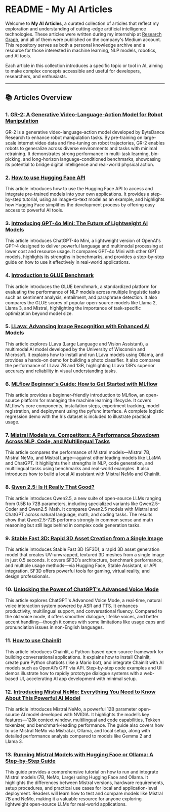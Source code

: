 # README - My AI Articles

Welcome to **My AI Articles**, a curated collection of articles that reflect my exploration and understanding of cutting-edge artificial intelligence technologies. These articles were written during my internship at [Research Graph](https://researchgraph.org/), and all of them were published on the company's Medium account. This repository serves as both a personal knowledge archive and a resource for those interested in machine learning, NLP models, robotics, and AI tools.

Each article in this collection introduces a specific topic or tool in AI, aiming to make complex concepts accessible and useful for developers, researchers, and enthusiasts.

---

## 📚 Articles Overview

### 1. **[GR-2: A Generative Video-Language-Action Model for Robot Manipulation](https://medium.com/@researchgraph/gr-2-a-generative-video-language-action-model-for-robot-manipulation-d920b36afab3)**
GR-2 is a generative video-language-action model developed by ByteDance Research to enhance robot manipulation tasks. By pre-training on large-scale internet video data and fine-tuning on robot trajectories, GR-2 enables robots to generalize across diverse environments and tasks with minimal retraining. It demonstrates strong performance in multi-task learning, bin-picking, and long-horizon language-conditioned benchmarks, showcasing its potential to bridge digital intelligence and real-world physical action.

### 2. **[How to use Hugging Face API](https://medium.com/@researchgraph/how-to-use-hugging-face-api-2942ea9da32a)**
This article introduces how to use the Hugging Face API to access and integrate pre-trained models into your own applications. It provides a step-by-step tutorial, using an image-to-text model as an example, and highlights how Hugging Face simplifies the development process by offering easy access to powerful AI tools.

### 3. **[Introducing GPT-4o Mini: The Future of Lightweight AI Models](https://medium.com/@researchgraph/introducing-gpt-4o-mini-the-future-of-lightweight-ai-models-2f9e6aec1ae3)**
This article introduces ChatGPT-4o Mini, a lightweight version of OpenAI's GPT-4 designed to deliver powerful language and multimodal processing at lower cost and resource usage. It compares GPT-4o Mini with other GPT models, highlights its strengths in benchmarks, and provides a step-by-step guide on how to use it effectively in real-world applications.

### 4. **[Introduction to GLUE Benchmark](https://medium.com/@researchgraph/introduction-to-glue-benchmark-82d1b7d161c8)**
This article introduces the GLUE benchmark, a standardized platform for evaluating the performance of NLP models across multiple linguistic tasks such as sentiment analysis, entailment, and paraphrase detection. It also compares the GLUE scores of popular open-source models like Llama 2, Llama 3, and Mistral, highlighting the importance of task-specific optimization beyond model size.

### 5. **[LLava: Advancing Image Recognition with Enhanced AI Models](https://medium.com/@researchgraph/llava-advancing-image-recognition-with-enhanced-ai-models-b83ac3dfcd31)**
This article explores LLava (Large Language and Vision Assistant), a multimodal AI model developed by the University of Wisconsin and Microsoft. It explains how to install and run LLava models using Ollama, and provides a hands-on demo for building a photo classifier. It also compares the performance of LLava 7B and 13B, highlighting LLava 13B’s superior accuracy and reliability in visual understanding tasks.

### 6. **[MLflow Beginner's Guide: How to Get Started with MLflow](https://medium.com/@researchgraph/mlflow-beginners-guide-how-to-get-started-with-mlflow-4c64c0822fa4)**
This article provides a beginner-friendly introduction to MLflow, an open-source platform for managing the machine learning lifecycle. It covers MLflow's core components, installation steps, experiment tracking, model registration, and deployment using the pyfunc interface. A complete logistic regression demo with the Iris dataset is included to illustrate practical usage.

### 7. **[Mistral Models vs. Competitors: A Performance Showdown Across NLP, Code, and Multilingual Tasks](https://medium.com/@researchgraph/mistral-models-vs-competitors-a-performance-showdown-across-nlp-code-and-multilingual-tasks-af2f901455bc)**
This article compares the performance of Mistral models—Mistral 7B, Mistral NeMo, and Mistral Large—against other leading models like LLaMA and ChatGPT. It highlights their strengths in NLP, code generation, and multilingual tasks using benchmarks and real-world examples. It also introduces how to build a local AI assistant with Mistral NeMo and Chainlit.

### 8. **[Qwen 2.5: Is It Really That Good?](https://medium.com/@researchgraph/qwen-2-5-is-it-really-that-good-aad0b3bd1fa1)**
This article introduces Qwen2.5, a new suite of open-source LLMs ranging from 0.5B to 72B parameters, including specialized variants like Qwen2.5-Coder and Qwen2.5-Math. It compares Qwen2.5 models with Mistral and ChatGPT across natural language, math, and coding tasks. The results show that Qwen2.5-72B performs strongly in common sense and math reasoning but still lags behind in complex code generation tasks.

### 9. **[Stable Fast 3D: Rapid 3D Asset Creation from a Single Image](https://medium.com/@researchgraph/stable-fast-3d-rapid-3d-asset-creation-from-a-single-image-8067d232f343)**
This article introduces Stable Fast 3D (SF3D), a rapid 3D asset generation model that creates UV-unwrapped, textured 3D meshes from a single image in just 0.5 seconds. It covers SF3D’s architecture, benchmark performance, and multiple usage methods—via Hugging Face, Stable Assistant, or API integration. SF3D offers powerful tools for gaming, virtual reality, and design professionals.

### 10. **[Unlocking the Power of ChatGPT's Advanced Voice Mode](https://medium.com/@researchgraph/unlocking-the-power-of-chatgpts-advanced-voice-mode-69467a559783)**
This article explores ChatGPT's Advanced Voice Mode, a real-time, natural voice interaction system powered by ASR and TTS. It enhances productivity, multilingual support, and conversational fluency. Compared to the old voice mode, it offers smoother dialogue, lifelike voices, and better accent handling—though it comes with some limitations like usage caps and pronunciation issues in non-English languages.

### 11. **[How to use Chainlit](https://medium.com/@researchgraph/how-to-use-chainlit-8ae7e35fb55a)**
This article introduces Chainlit, a Python-based open-source framework for building conversational applications. It explains how to install Chainlit, create pure Python chatbots (like a Mario bot), and integrate Chainlit with AI models such as OpenAI’s GPT via API. Step-by-step code examples and UI demos illustrate how to rapidly prototype dialogue systems with a web-based UI, accelerating AI app development with minimal setup.

### 12. **[Introducing Mistral NeMo: Everything You Need to Know About This Powerful AI Model](https://medium.com/@researchgraph/introducing-mistral-nemo-2a4f974c2e45)**
This article introduces Mistral NeMo, a powerful 12B parameter open-source AI model developed with NVIDIA. It highlights the model’s key features—128k context window, multilingual and code capabilities, Tekken tokenizer, and benchmark-leading performance. The guide also covers how to use Mistral NeMo via Mistral.ai, Ollama, and local setup, along with detailed performance analysis compared to models like Gemma 2 and Llama 3.

### 13. **[Running Mistral Models with Hugging Face or Ollama: A Step-by-Step Guide](https://medium.com/@researchgraph/running-mistral-models-with-hugging-face-or-ollama-5bb63770d985)**
This guide provides a comprehensive tutorial on how to run and integrate Mistral models (7B, NeMo, Large) using Hugging Face and Ollama. It highlights the differences between Mistral versions, hardware requirements, setup procedures, and practical use cases for local and application-level deployment. Readers will learn how to test and compare models like Mistral 7B and NeMo, making it a valuable resource for anyone exploring lightweight open-source LLMs for real-world applications.
